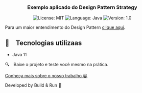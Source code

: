 <h3 align="center">
  Exemplo aplicado do Design Pattern Strategy
</h3>

<p align="center">

  <img alt="License: MIT" src="https://img.shields.io/badge/license-MIT-%2304D361">
  <img alt="Language: Java" src="https://img.shields.io/badge/language-java-green">
  <img alt="Version: 1.0" src="https://img.shields.io/badge/version-1.0-yellowgreen">

</p>

Para um maior entendimento do Design Pattern [clique aqui](https://refactoring.guru/pt-br/design-patterns/strategy).

## :rocket: Tecnologias utilizaas

* Java 11

:mag: Baixe o projeto e teste você mesmo na prática.

[Conheça mais sobre o nosso trabalho 😀](https://www.instagram.com/buildrun.tech/)

Developed by Build & Run :wave:
